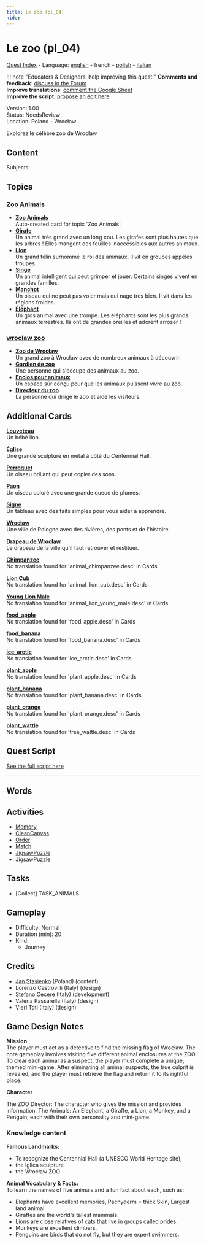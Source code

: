 ```yaml
---
title: Le zoo (pl_04)
hide:
---
```


# Le zoo (pl_04)
[Quest Index](./index.fr.md) - Language: [english](./pl_04.md) - french - [polish](./pl_04.pl.md) - [italian](./pl_04.it.md)

!!! note "Educators & Designers: help improving this quest!"
    **Comments and feedback**: [discuss in the Forum](https://antura.discourse.group/t/pl-04-the-zoo/35/1)  
    **Improve translations**: [comment the Google Sheet](https://docs.google.com/spreadsheets/d/1FPFOy8CHor5ArSg57xMuPAG7WM27-ecDOiU-OmtHgjw/edit?gid=819047762#gid=819047762)  
    **Improve the script**: [propose an edit here](https://github.com/vgwb/Antura/blob/main/Assets/_discover/_quests/PL_04%20Zoo/PL_04%20Zoo%20-%20Yarn%20Script.yarn)  

Version: 1.00  
Status: NeedsReview  
Location: Poland - Wrocław

Explorez le célèbre zoo de Wrocław

## Content
Subjects: 


## Topics
### [Zoo Animals](../topics/index.md#zoo)

  - **[Zoo Animals](../cards/index.md#zoo_animals)**  
    Auto-created card for topic 'Zoo Animals'.  
  - **[Girafe](../cards/index.md#animal_giraffe)**  
    Un animal très grand avec un long cou. Les girafes sont plus hautes que les arbres ! Elles mangent des feuilles inaccessibles aux autres animaux.  
  - **[Lion](../cards/index.md#animal_lion)**  
    Un grand félin surnommé le roi des animaux. Il vit en groupes appelés troupes.  
  - **[Singe](../cards/index.md#animal_monkey)**  
    Un animal intelligent qui peut grimper et jouer. Certains singes vivent en grandes familles.  
  - **[Manchot](../cards/index.md#animal_penguin)**  
    Un oiseau qui ne peut pas voler mais qui nage très bien. Il vit dans les régions froides.  
  - **[Éléphant](../cards/index.md#animal_elephant)**  
    Un gros animal avec une trompe. Les éléphants sont les plus grands animaux terrestres. Ils ont de grandes oreilles et adorent arroser !  
### [wroclaw zoo](../topics/index.md#wroclaw_zoo)

  - **[Zoo de Wrocław](../cards/index.md#wroclaw_zoo)**  
    Un grand zoo à Wrocław avec de nombreux animaux à découvrir.  
  - **[Gardien de zoo](../cards/index.md#zoo_keeper)**  
    Une personne qui s'occupe des animaux au zoo.  
  - **[Enclos pour animaux](../cards/index.md#animal_enclosure)**  
    Un espace sûr conçu pour que les animaux puissent vivre au zoo.  
  - **[Directeur du zoo](../cards/index.md#zoo_director)**  
    La personne qui dirige le zoo et aide les visiteurs.  

## Additional Cards
**[Louveteau](../cards/index.md#cub)**  
Un bébé lion.  

**[Église](../cards/index.md#iglica)**  
Une grande sculpture en métal à côté du Centennial Hall.  

**[Perroquet](../cards/index.md#parrot)**  
Un oiseau brillant qui peut copier des sons.  

**[Paon](../cards/index.md#peacock)**  
Un oiseau coloré avec une grande queue de plumes.  

**[Signe](../cards/index.md#sign)**  
Un tableau avec des faits simples pour vous aider à apprendre.  

**[Wrocław](../cards/index.md#wroclaw)**  
Une ville de Pologne avec des rivières, des ponts et de l'histoire.  

**[Drapeau de Wrocław](../cards/index.md#wroclaw_flag)**  
Le drapeau de la ville qu'il faut retrouver et restituer.  

**[Chimpanzee](../cards/index.md#animal_chimpanzee)**  
No translation found for 'animal_chimpanzee.desc' in Cards  

**[Lion Cub](../cards/index.md#animal_lion_cub)**  
No translation found for 'animal_lion_cub.desc' in Cards  

**[Young Lion Male](../cards/index.md#animal_lion_young_male)**  
No translation found for 'animal_lion_young_male.desc' in Cards  

**[food_apple](../cards/index.md#food_apple)**  
No translation found for 'food_apple.desc' in Cards  

**[food_banana](../cards/index.md#food_banana)**  
No translation found for 'food_banana.desc' in Cards  

**[ice_arctic](../cards/index.md#ice_arctic)**  
No translation found for 'ice_arctic.desc' in Cards  

**[plant_apple](../cards/index.md#plant_apple)**  
No translation found for 'plant_apple.desc' in Cards  

**[plant_banana](../cards/index.md#plant_banana)**  
No translation found for 'plant_banana.desc' in Cards  

**[plant_orange](../cards/index.md#plant_orange)**  
No translation found for 'plant_orange.desc' in Cards  

**[plant_wattle](../cards/index.md#tree_wattle)**  
No translation found for 'tree_wattle.desc' in Cards  

## Quest Script

[See the full script here](./pl_04-script.fr.md)

---

## Words
## Activities
- [Memory](../activities/index.md#Memory)
- [CleanCanvas](../activities/index.md#CleanCanvas)
- [Order](../activities/index.md#Order)
- [Match](../activities/index.md#Match)
- [JigsawPuzzle](../activities/index.md#JigsawPuzzle)
- [JigsawPuzzle](../activities/index.md#JigsawPuzzle)

## Tasks
- [Collect] TASK_ANIMALS
## Gameplay
- Difficulty: Normal
- Duration (min): 20
- Kind:
  - Journey
## Credits
- [Jan Stasienko](mailto:jan.stasienko@dsw.edu.pl) (Poland) (content)
- Lorenzo Castrovilli (Italy) (design)
- [Stefano Cecere](https://stefanocecere.com) (Italy) (development)
- Valeria Passarella (Italy) (design)
- Vieri Toti (Italy) (design)

## Game Design Notes

**Mission**  
The player must act as a detective to find the missing flag of Wrocław. The core gameplay involves visiting five different animal enclosures at the ZOO. To clear each animal as a suspect, the player must complete a unique, themed mini-game. After eliminating all animal suspects, the true culprit is revealed, and the player must retrieve the flag and return it to its rightful place.

**Character**

The ZOO Director: The character who gives the mission and provides information.
The Animals: An Elephant, a Giraffe, a Lion, a Monkey, and a Penguin, each with their own personality and mini-game.

### Knowledge content
**Famous Landmarks:**   

- To recognize the Centennial Hall (a UNESCO World Heritage site), 
- the Iglica sculpture
- the Wrocław ZOO

**Animal Vocabulary & Facts:**  
To learn the names of five animals and a fun fact about each, such as:

- Elephants have excellent memories, Pachyderm = thick Skin, Largest land animal
- Giraffes are the world's tallest mammals.
- Lions are close relatives of cats that live in groups called prides.
- Monkeys are excellent climbers.
- Penguins are birds that do not fly, but they are expert swimmers.

